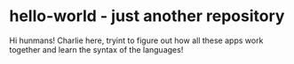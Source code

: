 # hello-world - just another repository
Hi hunmans! 
Charlie here, tryint to figure out how all these apps work together and learn the syntax of the languages!


